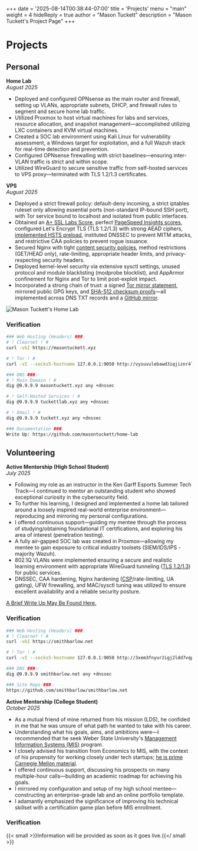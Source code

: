 +++
date = '2025-08-14T00:38:44-07:00'
title = 'Projects'
menu = "main"
weight = 4
hideReply = true
author = "Mason Tuckett"
description = "Mason Tuckett's Project Page"
+++
# Projects

## Personal

__Home Lab__\
*August 2025*
- Deployed and configured OPNsense as the main router and firewall, setting up VLANs, appropriate subnets, DHCP, and firewall rules to segment and secure home lab traffic.
- Utilized Proxmox to host virtual machines for labs and services, resource allocation, and snapshot management—accomplished utilizing LXC containers and KVM virtual machines.
- Created a SOC lab environment using Kali Linux for vulnerability assessment, a Windows target for exploitation, and a full Wazuh stack for real-time detection and prevention.
- Configured OPNsense firewalling with strict baselines—ensuring inter-VLAN traffic is strict and within scope.
- Utilized WireGuard to secure sensitive traffic from self-hosted services to VPS proxy—terminated with TLS 1.2/1.3 certificates.



__VPS__\
*August 2025*
- Deployed a strict firewall policy: default-deny incoming, a strict iptables ruleset only allowing essential ports (non-standard IP-bound SSH port), with Tor service bound to localhost and isolated from public interfaces.
- Obtained an [A+ SSL Labs Score](https://www.ssllabs.com/ssltest/analyze.html?d=masontuckett.xyz), perfect [PageSpeed Insights scores](https://pagespeed.web.dev/analysis/https-masontuckett-xyz-projects/mdabd69caq?form_factor=mobile), configured Let's Encrypt TLS (TLS 1.2/1.3) with strong AEAD ciphers, [implemented HSTS preload](https://hstspreload.org/?domain=masontuckett.xyz#submission-form), instituted DNSSEC to prevent MITM attacks, and restrictive CAA policies to prevent rogue issuance.
- Secured Nginx with tight [content security policies](https://developer.mozilla.org/en-US/observatory/analyze?host=masontuckett.xyz), method restrictions (GET/HEAD only), rate-limiting, appropriate header limits, and privacy-respecting security headers.
- Deployed kernel-level security via extensive sysctl settings, unused protocol and module blacklisting (modprobe blocklist), and AppArmor confinement for Nginx and Tor to limit post-exploit impact.
- Incorporated a strong chain of trust: a signed [Tor mirror statement](https://github.com/masontuckett/masontuckett.gpg/blob/main/tor-mirror-statement.txt), mirrored public GPG keys, and [SHA-512 checksum proofs](https://github.com/masontuckett/masontuckett.gpg/blob/main/sha512-hashes.txt)—all implemented across DNS TXT records and a [GitHub mirror](https://github.com/masontuckett/masontuckett.gpg).

![Mason Tuckett's Home Lab](/images/mason-tuckett-home-lab.webp)

### Verification

```sh
### Web Hosting (Headers) ###
# ! Clearnet ! #
curl -vkI https://masontuckett.xyz

# ! Tor ! #
curl -vI --socks5-hostname 127.0.0.1:9050 http://vysuvulebawd3iqjiznr4l53hemq5fqtbaapnivhm4zwm3epbqjfnaid.onion

### DNS ###
# ! Main Domain ! #
dig @9.9.9.9 masontuckett.xyz any +dnssec

# ! Self-Hosted Services ! #
dig @9.9.9.9 tuckettlab.xyz any +dnssec

# ! Email ! #
dig @9.9.9.9 tuckett.xyz any +dnssec

### Documentation ###
Write Up: https://github.com/masontuckett/home-lab
```

## Volunteering

__Active Mentorship (High School Student)__\
*July 2025*
- Following my role as an instructor in the Ken Garff Esports Summer Tech Track—I continued to mentor an outstanding student who showed exceptional curiosity in the cybersecurity field.
- To further his learning, I designed and implemented a home lab tailored around a loosely inspired real-world enterprise environment—reproducing and mirroring my personal configurations.
- I offered continuous support—guiding my mentee through the process of studying/obtaining foundational IT certifications, and exploring his area of interest (penetration testing).
- A fully air-gapped SOC lab was created in Proxmox—allowing my mentee to gain exposure to critical industry toolsets (SIEM/IDS/IPS - majority Wazuh).
- 802.1Q VLANs were implemented ensuring a secure and realistic learning environment with appropriate WireGuard tunneling ([TLS 1.2/1.3](https://www.ssllabs.com/ssltest/analyze.html?d=smithbarlow.net&latest)) for public services.
- DNSSEC, CAA hardening, Nginx hardening ([CSP](https://developer.mozilla.org/en-US/observatory/analyze?host=smithbarlow.net)/rate-limiting, UA gating), UFW firewalling, and MAC/sysctl tuning was utilized to ensure excellent availability and a reliable security posture.

[A Brief Write Up May Be Found Here.](/posts/mentee-lab/)

### Verification

```sh
### Web Hosting (Headers) ###
# ! Clearnet ! #
curl -vkI https://smithbarlow.net

# ! Tor ! #
curl -vI --socks5-hostname 127.0.0.1:9050 http://3xem3fnyur2igj2ldd7vqp7lmecxlwxm4kdcmsbcqrqv2i3gn7e4y4id.onion

### DNS ###
dig @9.9.9.9 smithbarlow.net any +dnssec

### Site Repo ###
https://github.com/smithbarlow/smithbarlow.net
```

__Active Mentorship (College Student)__\
*October 2025*
- As a mutual friend of mine returned from his mission (LDS), he confided in me that he was unsure of what path he wanted to take with his career.
- Understanding what his goals, aims, and ambitions were—I recommended that he seek Weber State University's [Management Information Systems (MIS)](https://www.weber.edu/Majors/management-information-systems.html) program.
- I closely advised his transition from Economics to MIS, with the context of his propensity for working closely under tech startups; [he is prime Carnegie Mellon material](https://www.weber.edu/wsumagazine/fall-2020/weber-watch/WSU-MIS-graduates.html). 
- I offered continuous support, discussing his prospects on many multiple-hour calls—building an academic roadmap for achieving his goals. 
- I mirrored my configuration and setup of my high school mentee—constructing an enterprise-grade lab and an online portfolio template. 
- I adamantly emphasized the significance of improving his technical skillset with a certification game plan before MIS enrollment. 

### Verification

{{< small >}}Information will be provided as soon as it goes live.{{</ small >}} 




